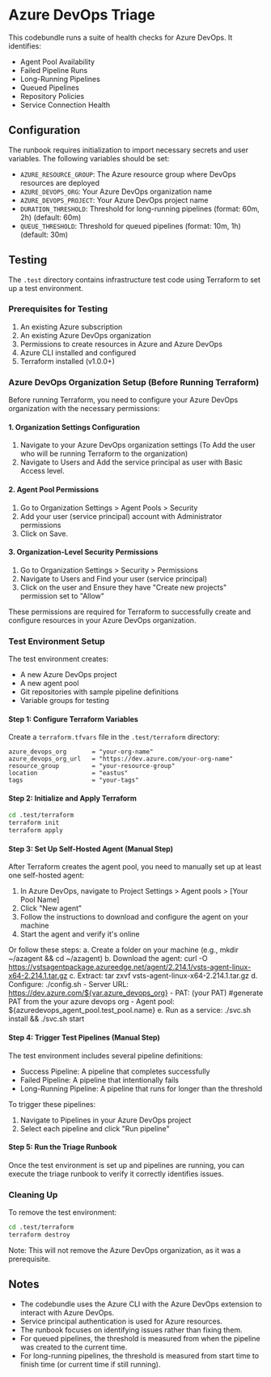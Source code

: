 # Azure DevOps Triage

This codebundle runs a suite of health checks for Azure DevOps. It identifies:

- Agent Pool Availability
- Failed Pipeline Runs
- Long-Running Pipelines
- Queued Pipelines
- Repository Policies
- Service Connection Health

## Configuration

The runbook requires initialization to import necessary secrets and user variables. The following variables should be set:

- `AZURE_RESOURCE_GROUP`: The Azure resource group where DevOps resources are deployed
- `AZURE_DEVOPS_ORG`: Your Azure DevOps organization name
- `AZURE_DEVOPS_PROJECT`: Your Azure DevOps project name
- `DURATION_THRESHOLD`: Threshold for long-running pipelines (format: 60m, 2h) (default: 60m)
- `QUEUE_THRESHOLD`: Threshold for queued pipelines (format: 10m, 1h) (default: 30m)

## Testing

The `.test` directory contains infrastructure test code using Terraform to set up a test environment.

### Prerequisites for Testing

1. An existing Azure subscription
2. An existing Azure DevOps organization
3. Permissions to create resources in Azure and Azure DevOps
4. Azure CLI installed and configured
5. Terraform installed (v1.0.0+)

### Azure DevOps Organization Setup (Before Running Terraform)

Before running Terraform, you need to configure your Azure DevOps organization with the necessary permissions:

#### 1. Organization Settings Configuration

1. Navigate to your Azure DevOps organization settings (To Add the user who will be running Terraform to the organization)
2. Navigate to Users and Add the service principal as user  with Basic Access  level.

#### 2. Agent Pool Permissions

1. Go to Organization Settings > Agent Pools > Security
2. Add your user (service principal) account with Administrator permissions
3. Click on Save.

#### 3. Organization-Level Security Permissions

1. Go to Organization Settings > Security > Permissions
2. Navigate to Users and Find your user (service principal)
3. Click on the user and Ensure they have "Create new projects" permission set to "Allow"

These permissions are required for Terraform to successfully create and configure resources in your Azure DevOps organization.

### Test Environment Setup

The test environment creates:
- A new Azure DevOps project
- A new agent pool
- Git repositories with sample pipeline definitions
- Variable groups for testing

#### Step 1: Configure Terraform Variables

Create a `terraform.tfvars` file in the `.test/terraform` directory:

```hcl
azure_devops_org       = "your-org-name"
azure_devops_org_url   = "https://dev.azure.com/your-org-name"
resource_group         = "your-resource-group"
location               = "eastus"
tags                   = "your-tags"
```

#### Step 2: Initialize and Apply Terraform

```bash
cd .test/terraform
terraform init
terraform apply
```

#### Step 3: Set Up Self-Hosted Agent (Manual Step)

After Terraform creates the agent pool, you need to manually set up at least one self-hosted agent:

1. In Azure DevOps, navigate to Project Settings > Agent pools > [Your Pool Name]
2. Click "New agent"
3. Follow the instructions to download and configure the agent on your machine
4. Start the agent and verify it's online

Or follow these steps:
    a. Create a folder on your machine (e.g., mkdir ~/azagent && cd ~/azagent)
    b. Download the agent: curl -O https://vstsagentpackage.azureedge.net/agent/2.214.1/vsts-agent-linux-x64-2.214.1.tar.gz
    c. Extract: tar zxvf vsts-agent-linux-x64-2.214.1.tar.gz
    d. Configure: ./config.sh
        - Server URL: https://dev.azure.com/${var.azure_devops_org}
        - PAT: (your PAT) #generate PAT from the your azure devops org
        - Agent pool: ${azuredevops_agent_pool.test_pool.name}
    e. Run as a service: ./svc.sh install && ./svc.sh start

#### Step 4: Trigger Test Pipelines (Manual Step)

The test environment includes several pipeline definitions:
- Success Pipeline: A pipeline that completes successfully
- Failed Pipeline: A pipeline that intentionally fails
- Long-Running Pipeline: A pipeline that runs for longer than the threshold

To trigger these pipelines:
1. Navigate to Pipelines in your Azure DevOps project
2. Select each pipeline and click "Run pipeline"

#### Step 5: Run the Triage Runbook

Once the test environment is set up and pipelines are running, you can execute the triage runbook to verify it correctly identifies issues.

### Cleaning Up

To remove the test environment:

```bash
cd .test/terraform
terraform destroy
```

Note: This will not remove the Azure DevOps organization, as it was a prerequisite.

## Notes

- The codebundle uses the Azure CLI with the Azure DevOps extension to interact with Azure DevOps.
- Service principal authentication is used for Azure resources.
- The runbook focuses on identifying issues rather than fixing them.
- For queued pipelines, the threshold is measured from when the pipeline was created to the current time.
- For long-running pipelines, the threshold is measured from start time to finish time (or current time if still running).
